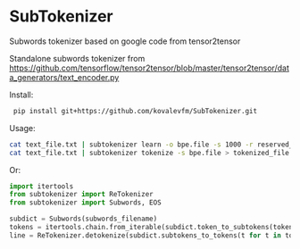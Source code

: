 # SubTokenizer
Subwords tokenizer based on google code from tensor2tensor

Standalone subwords tokenizer from https://github.com/tensorflow/tensor2tensor/blob/master/tensor2tensor/data_generators/text_encoder.py

Install:
```bash
 pip install git+https://github.com/kovalevfm/SubTokenizer.git
```

Usage:
```bash
cat text_file.txt | subtokenizer learn -o bpe.file -s 1000 -r reserved_tokens.txt
cat text_file.txt | subtokenizer tokenize -s bpe.file > tokenized_file.txt
```
Or:
```python
import itertools
from subtokenizer import ReTokenizer
from subtokenizer import Subwords, EOS

subdict = Subwords(subwords_filename)
tokens = itertools.chain.from_iterable(subdict.token_to_subtokens(token) for token in ReTokenizer.tokenize(line))
line = ReTokenizer.detokenize(subdict.subtokens_to_tokens(t for t in tokens if t != EOS))

```